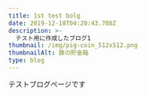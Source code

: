 ```yaml
---
title: 1st test bolg
date: 2019-12-18T04:20:43.708Z
description: >-
  テスト用に作成したブログ1
thumbnail: /img/pig-coin_512x512.png
thumbnailAlt: 豚の貯金箱
type: blog
---
```

テストブログページです
